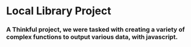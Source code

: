 # Local Library Project
### A Thinkful project, we were tasked with creating a variety of complex functions to output various data, with javascript.
